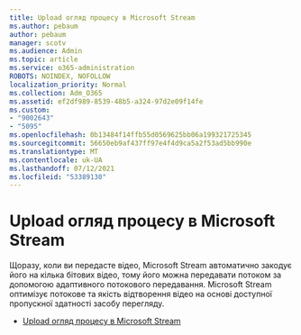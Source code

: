 ```yaml
---
title: Upload огляд процесу в Microsoft Stream
ms.author: pebaum
author: pebaum
manager: scotv
ms.audience: Admin
ms.topic: article
ms.service: o365-administration
ROBOTS: NOINDEX, NOFOLLOW
localization_priority: Normal
ms.collection: Adm_O365
ms.assetid: ef2df989-8539-48b5-a324-97d2e09f14fe
ms.custom:
- "9002643"
- "5095"
ms.openlocfilehash: 0b13484f14ffb55d0569625bb06a199321725345
ms.sourcegitcommit: 56650eb9af437ff97e4f4d9ca5a2f53ad5bb990e
ms.translationtype: MT
ms.contentlocale: uk-UA
ms.lasthandoff: 07/12/2021
ms.locfileid: "53389130"
---
```

# <a name="upload-process-overview-in-microsoft-stream"></a>Upload огляд процесу в Microsoft Stream

Щоразу, коли ви передасте відео, Microsoft Stream автоматично закодує його на кілька бітових відео, тому його можна передавати потоком за допомогою адаптивного потокового передавання. Microsoft Stream оптимізує потокове та якість відтворення відео на основі доступної пропускної здатності засобу перегляду.

- [Upload огляд процесу в Microsoft Stream](/stream/upload-process-overview)

